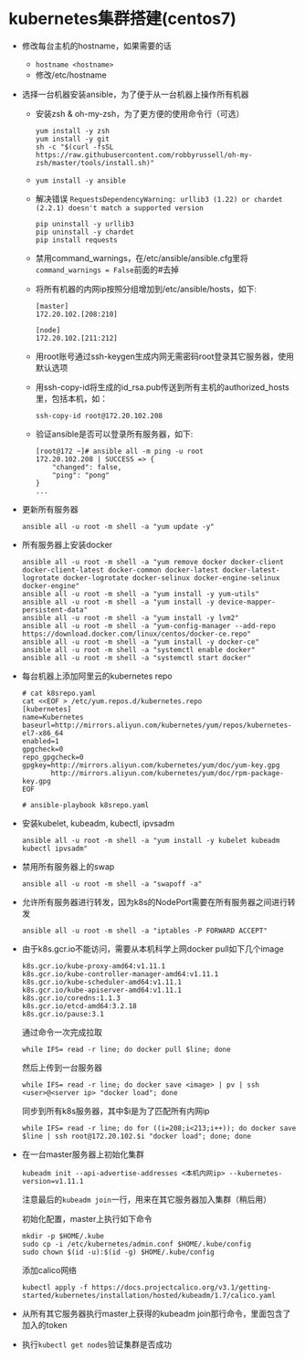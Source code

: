 # kubernetes集群搭建(centos7)

* 修改每台主机的hostname，如果需要的话
	* `hostname <hostname>`
	* 修改/etc/hostname

* 选择一台机器安装ansible，为了便于从一台机器上操作所有机器
	* 安装zsh & oh-my-zsh，为了更方便的使用命令行（可选）

		```
		yum install -y zsh
		yum install -y git
		sh -c "$(curl -fsSL https://raw.githubusercontent.com/robbyrussell/oh-my-zsh/master/tools/install.sh)"
		```
		
	* `yum install -y ansible`
	* 解决错误 `RequestsDependencyWarning: urllib3 (1.22) or chardet (2.2.1) doesn't match a supported version`
 
		```
		pip uninstall -y urllib3
		pip uninstall -y chardet
		pip install requests
		```

	* 禁用command_warnings，在/etc/ansible/ansible.cfg里将`command_warnings = False`前面的#去掉
	* 将所有机器的内网ip按照分组增加到/etc/ansible/hosts，如下:

		```
		[master]
		172.20.102.[208:210]

		[node]
		172.20.102.[211:212]
		```
		
	* 用root账号通过ssh-keygen生成内网无需密码root登录其它服务器，使用默认选项
	* 用ssh-copy-id将生成的id_rsa.pub传送到所有主机的authorized_hosts里，包括本机，如：

		`ssh-copy-id root@172.20.102.208`
	* 验证ansible是否可以登录所有服务器，如下:

		```
		[root@172 ~]# ansible all -m ping -u root
		172.20.102.208 | SUCCESS => {
		    "changed": false, 
		    "ping": "pong"
		}
		...
		```
		
* 更新所有服务器

	`ansible all -u root -m shell -a "yum update -y"`
	
* 所有服务器上安装docker

	```
	ansible all -u root -m shell -a "yum remove docker docker-client docker-client-latest docker-common docker-latest docker-latest-logrotate docker-logrotate docker-selinux docker-engine-selinux docker-engine"
	ansible all -u root -m shell -a "yum install -y yum-utils"
	ansible all -u root -m shell -a "yum install -y device-mapper-persistent-data"
	ansible all -u root -m shell -a "yum install -y lvm2"
	ansible all -u root -m shell -a "yum-config-manager --add-repo https://download.docker.com/linux/centos/docker-ce.repo"
	ansible all -u root -m shell -a "yum install -y docker-ce"
	ansible all -u root -m shell -a "systemctl enable docker"
	ansible all -u root -m shell -a "systemctl start docker"
	```
	
* 每台机器上添加阿里云的kubernetes repo

	```
	# cat k8srepo.yaml
	cat <<EOF > /etc/yum.repos.d/kubernetes.repo
	[kubernetes]
	name=Kubernetes
	baseurl=http://mirrors.aliyun.com/kubernetes/yum/repos/kubernetes-el7-x86_64
	enabled=1
	gpgcheck=0
	repo_gpgcheck=0
	gpgkey=http://mirrors.aliyun.com/kubernetes/yum/doc/yum-key.gpg
   	       http://mirrors.aliyun.com/kubernetes/yum/doc/rpm-package-key.gpg
	EOF

	# ansible-playbook k8srepo.yaml
	```
	
* 安装kubelet, kubeadm, kubectl, ipvsadm

	`ansible all -u root -m shell -a "yum install -y kubelet kubeadm kubectl ipvsadm"`
	
* 禁用所有服务器上的swap

	`ansible all -u root -m shell -a "swapoff -a"`
	
* 允许所有服务器进行转发，因为k8s的NodePort需要在所有服务器之间进行转发

	`ansible all -u root -m shell -a "iptables -P FORWARD ACCEPT"`

* 由于k8s.gcr.io不能访问，需要从本机科学上网docker pull如下几个image

	```
	k8s.gcr.io/kube-proxy-amd64:v1.11.1
	k8s.gcr.io/kube-controller-manager-amd64:v1.11.1
	k8s.gcr.io/kube-scheduler-amd64:v1.11.1
	k8s.gcr.io/kube-apiserver-amd64:v1.11.1
	k8s.gcr.io/coredns:1.1.3
	k8s.gcr.io/etcd-amd64:3.2.18
	k8s.gcr.io/pause:3.1
	```
	
	通过命令一次完成拉取
	
	`while IFS= read -r line; do docker pull $line; done`
	
	然后上传到一台服务器

	`while IFS= read -r line; do docker save <image> | pv | ssh <user>@<server ip> "docker load"; done`
	
	同步到所有k8s服务器，其中$i是为了匹配所有内网ip
	
	`while IFS= read -r line; do for ((i=208;i<213;i++)); do docker save $line | ssh root@172.20.102.$i "docker load"; done; done`

* 在一台master服务器上初始化集群

	`kubeadm init --api-advertise-addresses <本机内网ip> --kubernetes-version=v1.11.1`
	
	注意最后的`kubeadm join`一行，用来在其它服务器加入集群（稍后用）
	
	初始化配置，master上执行如下命令
	
	```
	mkdir -p $HOME/.kube
	sudo cp -i /etc/kubernetes/admin.conf $HOME/.kube/config
	sudo chown $(id -u):$(id -g) $HOME/.kube/config
	```
	
	添加calico网络
	
	`kubectl apply -f https://docs.projectcalico.org/v3.1/getting-started/kubernetes/installation/hosted/kubeadm/1.7/calico.yaml`
	
* 从所有其它服务器执行master上获得的kubeadm join那行命令，里面包含了加入的token

* 执行`kubectl get nodes`验证集群是否成功